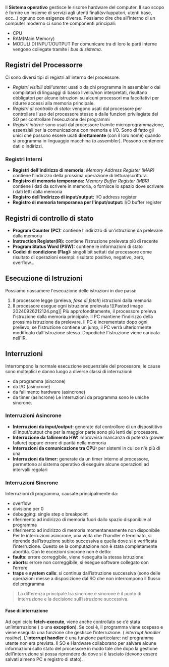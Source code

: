 Il **Sistema operativo** gestisce le risorse hardware del computer. Il suo scopo è fornire un insieme di servizi agli utenti finali(sviluppatori, utenti base, ecc...) ognuno con esigenze diverse.
Possiamo dire che all'interno di un computer moderno ci sono tre componenti principali:
- CPU
- RAM(Main Memory)
- MODULI DI INPUT/OUTPUT
Per comunicare tra di loro le parti interne vengono collegate tramite i *bus di sistema*.
## Registri del Processorre
Ci sono diversi tipi di registri all'interno del processore:
- *Registri visibili dall'utente:*  usati o da chi programma in assembler o dai compilatori di linguaggi di basso livello/non interpretati, risultano obbligatori per alcune istruzioni su alcuni processori ma facoltativi per ridurre accessi alla memoria principale.
- *Registri di controllo di stato:* vengono usati dal processore per controllare l'uso del processore stesso e dalle funzioni privilegiate del SO per controllare l'esecuzione dei programmi
- *Registri interni:* sono usati dal processore tramite microprogrammazione, essenziali per la comunicazione con memoria e I/O. Sono di fatto gli unici che possono essere usati **direttamente** (con il loro nome) quando si programma in linguaggio macchina (o assembler). Possono contenere dati o indirizzi.
### Registri Interni
- **Registri dell'indirizzo di memoria:** *Memory Address Register (MAR)* contiene l'indirizzo della prossima operazione di lettura/scrittura.
- **Registro di memoria temporanea:** *Memory Buffer Register (MBR)* contiene i dati da scrivere in memoria, o fornisce lo spazio dove scrivere i dati letti dalla memoria
- **Registro dell'indirizzo di input/output:** I/O address register
- **Registro di memoria temporanea per l'input/output:** I/O buffer register
## Registri di controllo di stato
- **Program Counter (PC):** contiene l'indirizzo di un'istruzione da prelevare dalla memoria
- **Instruction Register(IR):** contiene l'istruzione prelevata più di recente
- **Program Status Word (PSW):** contiene le informazioni di stato
- **Codici di condizione (Flag):** singoli bit settati dal processore come risultato di operazioni esempi: risultato positivo, negativo, zero, overflow...
## Esecuzione di Istruzioni
Possiamo riassumere l'esecuzione delle istruzioni in due passi:
1) Il processore legge (preleva, *fase di fetch*) istruzioni dalla memoria
2) Il processore esegue ogni istruzione prelevata
![[Pasted image 20240926212124.png]]
Più approfonditamente, il processore preleva l'istruzione dalla memoria principale. Il PC mantiene l'indirizzo della prossima istruzione da prelevare. Il PC è incrementato dopo ogni prelievo, se l'istruzione contiene un jump, il PC verrà ulteriormente modificato dall'istruzione stessa. Dopodiché l'istruzione viene caricata nell'IR. 
## Interruzioni
Interrompono la normale esecuzione sequenziale del processore, le cause sono molteplici e danno luogo a diverse classi di interruzioni:
- da programma (sincrone)
- da I/O (asincrone)
- da fallimento hardware (asincrone)
- da timer (asincrone)
Le interruzioni da programma sono le uniche sincrone.
### Interruzioni Asincrone
- **Interruzioni da input/output:** generate dal controllore di un disposititivo di input/output che per la maggior parte sono più lenti del processore.
- **Interruzione da fallimento HW:** improvvisa mancanza di potenza (power failure) oppure errore di parità nella memoria
- **Interruzioni da comunicazione tra CPU:** per sistemi in cui ce n'è più di una
- **Interruzioni da timer:** generate da un timer interno al processore, permettono al sistema operativo di eseguire alcune operazioni ad intervalli regolari
### Interruzioni Sincrone
Interruzioni di programma, causate principalmente da:
- overflow
- divisione per 0
- debugging: single step o breakpoint
- riferimento ad indirizzo di memoria fuori dallo spazio disponibile al programma
- riferimento ad indirizzo di memoria momentaneamente non disponibile
Per le interruzioni asincrone, una volta che l’handler è terminato, si riprende dall’istruzione subito successiva a quella dove si è verificata l’interruzione. Questo se la computazione non è stata completamente abortita.
Con le eccezioni sincrone non è detto:
- **faults**: errore correggibile, viene rieseguita la stessa istruzione
- **aborts**: errore non correggibile, si esegue software collegato con l’errore
- **traps** e **system** **calls**: si continua dall’istruzione successiva (sono delle operazioni messe a disposizione dal SO che non interrompono il flusso del programma
>La differenza principale tra sincrone e sincrone è il punto di interruzione e la decisione sull’istruzione successiva.
#### Fase di interruzione
Ad ogni ciclo **fetch-execute**, viene anche controllato se c’è stata un’interruzione ( o una **exception**). Se così è, il programma viene sospeso e viene eseguita una funzione che gestisce l’interruzione. ( *interrupt handler routine*).
L'**interrupt handler** è una funzione particolare: nel programma utente non era prevista. Il SO e Hardware collaborano per salvare alcune informazioni sullo stato del processore in modo tale che dopo la gestione dell’interruzione si possa riprendere da dove si è lasciato (devono essere salvati almeno PC e registro di stato).



